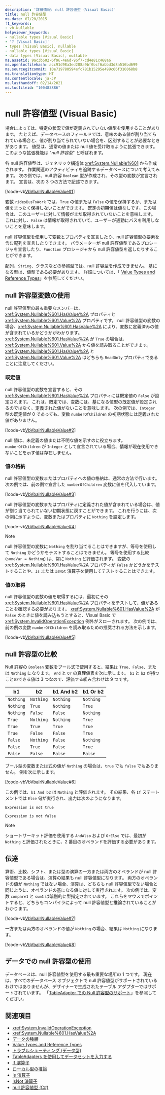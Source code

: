 ```yaml
---
description: '詳細情報: null 許容値型 (Visual Basic)'
title: null 許容値型
ms.date: 07/20/2015
f1_keywords:
- vb.Nullable
helpviewer_keywords:
- nullable types [Visual Basic]
- '? [Visual Basic]'
- types [Visual Basic], nullable
- nullable types [Visual Basic]
- data types [Visual Basic], nullable
ms.assetid: 9ac3b602-6f96-4e6d-96f7-cd4e81c468a6
ms.openlocfilehash: acc91d98a3ed288a9bf0bcf6abbd3d8a516bd699
ms.sourcegitcommit: 10e719780594efc781b15295e499c66f316068b8
ms.translationtype: HT
ms.contentlocale: ja-JP
ms.lasthandoff: 02/14/2021
ms.locfileid: "100483886"
---
```

# <a name="nullable-value-types-visual-basic"></a>null 許容値型 (Visual Basic)

場合によっては、特定の状況で値が定義されていない値型を使用することがあります。 たとえば、データベースのフィールドでは、意味のある値が割り当てられている場合と、値が割り当てられていない場合を、区別することが必要なときがあります。 値型は、通常の値または null 値を受け取るように拡張できます。 このような拡張機能は "*null 許容型*" と呼ばれます。

各 null 許容値型は、ジェネリック構造体 <xref:System.Nullable%601> から作成されます。 作業関連のアクティビティを追跡するデータベースについて考えてみます。 次の例では、null 許容 `Boolean` 型が作成され、その型の変数が宣言されます。 宣言は、次の 3 つの方法で記述できます。

[!code-vb[VbVbalrNullableValue#1](../../../../../samples/snippets/visualbasic/VS_Snippets_VBCSharp/VbVbalrNullableValue/VB/Class1.vb#1)]

変数 `ridesBusToWork` では、`True` の値または `False` の値を保持するか、または値をまったく保持しないことができます。 既定の初期値は値なしです。この場合は、このユーザーに対して情報がまだ取得されていないことを意味します。 これに対し、`False` は情報が取得されていて、ユーザーが通勤にバスを利用しないことを意味します。

null 許容値型を使用して変数とプロパティを宣言したり、null 許容値型の要素を含む配列を宣言したりできます。 パラメーターが null 許容値型であるプロシージャを宣言したり、`Function` プロシージャから null 許容値型を返したりすることができます。

配列、`String`、クラスなどの参照型では、null 許容型を作成できません。 基になる型は、値型である必要があります。 詳細については、「 [Value Types and Reference Types](value-types-and-reference-types.md)」を参照してください。

## <a name="using-a-nullable-type-variable"></a>null 許容型変数の使用

null 許容値型の最も重要なメンバーは、<xref:System.Nullable%601.HasValue%2A> プロパティと <xref:System.Nullable%601.Value%2A> プロパティです。 null 許容値型の変数の場合、<xref:System.Nullable%601.HasValue%2A> により、変数に定義済みの値が含まれているかどうかがわかります。 <xref:System.Nullable%601.HasValue%2A> が `True` の場合は、<xref:System.Nullable%601.Value%2A> から値を読み取ることができます。 <xref:System.Nullable%601.HasValue%2A> と <xref:System.Nullable%601.Value%2A> はどちらも `ReadOnly` プロパティであることに注意してください。

### <a name="default-values"></a>既定値

null 許容値型の変数を宣言すると、その <xref:System.Nullable%601.HasValue%2A> プロパティには既定値の `False` が設定されます。 これは、既定では、変数には、基になる値型の既定値が設定されるのではなく、定義された値がないことを意味します。 次の例では、`Integer` 型の既定値が 0 であっても、変数 `numberOfChildren` の初期状態には定義された値がありません。

[!code-vb[VbVbalrNullableValue#2](../../../../../samples/snippets/visualbasic/VS_Snippets_VBCSharp/VbVbalrNullableValue/VB/Class1.vb#2)]

null 値は、未定義の値または不明な値を示すのに役立ちます。 `numberOfChildren` が `Integer` として宣言されている場合、情報が現在使用できないことを示す値は存在しません。

### <a name="storing-values"></a>値の格納

null 許容値型の変数またはプロパティへの値の格納は、通常の方法で行います。 次の例では、前の例で宣言した `numberOfChildren` 変数に値を代入しています。

[!code-vb[VbVbalrNullableValue#3](../../../../../samples/snippets/visualbasic/VS_Snippets_VBCSharp/VbVbalrNullableValue/VB/Class1.vb#3)]

null 許容値型の変数またはプロパティに定義された値が含まれている場合は、値が割り当てられていない初期状態に戻すことができます。 これを行うには、次の例に示すように、変数またはプロパティに `Nothing` を設定します。

[!code-vb[VbVbalrNullableValue#4](../../../../../samples/snippets/visualbasic/VS_Snippets_VBCSharp/VbVbalrNullableValue/VB/Class1.vb#4)]

> [!NOTE]
> null 許容値型の変数に `Nothing` を割り当てることはできますが、等号を使用して `Nothing` かどうかをテストすることはできません。 等号を使用する比較 (`someVar = Nothing`) は、常に `Nothing` と評価されます。 変数の <xref:System.Nullable%601.HasValue%2A> プロパティが `False` かどうかをテストすることや、`Is` または `IsNot` 演算子を使用してテストすることはできます。

### <a name="retrieving-values"></a>値の取得

null 許容値型の変数の値を取得するには、最初にその <xref:System.Nullable%601.HasValue%2A> プロパティをテストして、値があることを確認する必要があります。 <xref:System.Nullable%601.HasValue%2A> が `False` のときに値を読み込もうとすると、Visual Basic で <xref:System.InvalidOperationException> 例外がスローされます。 次の例では、前の例の変数 `numberOfChildren` を読み取るための推奨される方法を示します。

[!code-vb[VbVbalrNullableValue#5](../../../../../samples/snippets/visualbasic/VS_Snippets_VBCSharp/VbVbalrNullableValue/VB/Class1.vb#5)]

## <a name="comparing-nullable-types"></a>null 許容型の比較

Null 許容の `Boolean` 変数をブール式で使用すると、結果は `True`、`False`、または `Nothing` になります。 `And` と `Or` の真理値表を次に示します。 `b1` と `b2` が持つことのできる値は 3 つなので、評価する組み合わせは 9 つです。

|b1|b2|b1 And b2|b1 Or b2|
|--------|--------|---------------|--------------|
|`Nothing`|`Nothing`|`Nothing`|`Nothing`|
|`Nothing`|`True`|`Nothing`|`True`|
|`Nothing`|`False`|`False`|`Nothing`|
|`True`|`Nothing`|`Nothing`|`True`|
|`True`|`True`|`True`|`True`|
|`True`|`False`|`False`|`True`|
|`False`|`Nothing`|`False`|`Nothing`|
|`False`|`True`|`False`|`True`|
|`False`|`False`|`False`|`False`|

ブール型の変数または式の値が `Nothing` の場合は、`true` でも `false` でもありません。 例を次に示します。

[!code-vb[VbVbalrNullableValue#6](../../../../../samples/snippets/visualbasic/VS_Snippets_VBCSharp/VbVbalrNullableValue/VB/Class1.vb#6)]

この例では、`b1 And b2` は `Nothing` と評価されます。 その結果、各 `If` ステートメントでは `Else` 句が実行され、出力は次のようになります。

`Expression is not true`

`Expression is not false`

> [!NOTE]
> ショートサーキット評価を使用する `AndAlso` および `OrElse` では、最初が `Nothing` と評価されたときに、2 番目のオペランドを評価する必要があります。

## <a name="propagation"></a>伝達

算術、比較、シフト、または型の演算の一方または両方のオペランドが null 許容値型である場合は、演算の結果も null 許容値型になります。 両方のオペランドの値が `Nothing` ではない場合、演算は、どちらも null 許容値型でない場合と同じように、オペランドの基になる値に対して実行されます。 次の例では、変数 `compare1` と `sum1` は暗黙的に型指定されています。 これらをマウスでポイントすると、どちらもコンパイラによって null 許容値型と推論されていることがわかります。

[!code-vb[VbVbalrNullableValue#7](../../../../../samples/snippets/visualbasic/VS_Snippets_VBCSharp/VbVbalrNullableValue/VB/Class1.vb#7)]

一方または両方のオペランドの値が `Nothing` の場合、結果は `Nothing` になります。

[!code-vb[VbVbalrNullableValue#8](../../../../../samples/snippets/visualbasic/VS_Snippets_VBCSharp/VbVbalrNullableValue/VB/Class1.vb#8)]

## <a name="using-nullable-types-with-data"></a>データでの null 許容型の使用

データベースは、null 許容値型を使用する最も重要な場所の 1 つです。 現在は、すべてのデータベース オブジェクトで null 許容値型がサポートされているわけではありませんが、デザイナーで生成されたテーブル アダプターではサポートされています。 「[TableAdapter での Null 許容型のサポート](/visualstudio/data-tools/fill-datasets-by-using-tableadapters#tableadapter-support-for-nullable-types)」を参照してください。

## <a name="see-also"></a>関連項目

- <xref:System.InvalidOperationException>
- <xref:System.Nullable%601.HasValue%2A>
- [データの種類](index.md)
- [Value Types and Reference Types](value-types-and-reference-types.md)
- [トラブルシューティング (データ型)](troubleshooting-data-types.md)
- [TableAdapters を使用してデータセットを入力する](/visualstudio/data-tools/fill-datasets-by-using-tableadapters)
- [If 演算子](../../../language-reference/operators/if-operator.md)
- [ローカル型の推論](../variables/local-type-inference.md)
- [Is 演算子](../../../language-reference/operators/is-operator.md)
- [IsNot 演算子](../../../language-reference/operators/isnot-operator.md)
- [null 許容値型 (C#)](../../../../csharp/language-reference/builtin-types/nullable-value-types.md)
